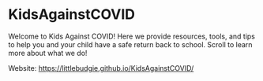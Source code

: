 # KidsAgainstCOVID
Welcome to Kids Against COVID! Here we provide resources, tools, and tips to help you and your child have a safe return back to school. Scroll to learn more about what we do!

Website: https://littlebudgie.github.io/KidsAgainstCOVID/
